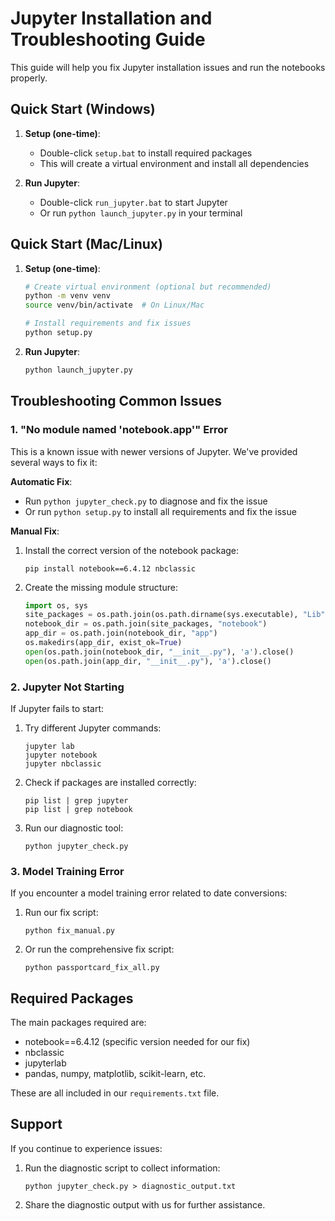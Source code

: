 # Jupyter Installation and Troubleshooting Guide

This guide will help you fix Jupyter installation issues and run the notebooks properly.

## Quick Start (Windows)

1. **Setup (one-time)**:
   - Double-click `setup.bat` to install required packages
   - This will create a virtual environment and install all dependencies

2. **Run Jupyter**:
   - Double-click `run_jupyter.bat` to start Jupyter
   - Or run `python launch_jupyter.py` in your terminal

## Quick Start (Mac/Linux)

1. **Setup (one-time)**:
   ```bash
   # Create virtual environment (optional but recommended)
   python -m venv venv
   source venv/bin/activate  # On Linux/Mac

   # Install requirements and fix issues
   python setup.py
   ```

2. **Run Jupyter**:
   ```bash
   python launch_jupyter.py
   ```

## Troubleshooting Common Issues

### 1. "No module named 'notebook.app'" Error

This is a known issue with newer versions of Jupyter. We've provided several ways to fix it:

**Automatic Fix**:
- Run `python jupyter_check.py` to diagnose and fix the issue
- Or run `python setup.py` to install all requirements and fix the issue

**Manual Fix**:
1. Install the correct version of the notebook package:
   ```
   pip install notebook==6.4.12 nbclassic
   ```
2. Create the missing module structure:
   ```python
   import os, sys
   site_packages = os.path.join(os.path.dirname(sys.executable), "Lib", "site-packages")
   notebook_dir = os.path.join(site_packages, "notebook")
   app_dir = os.path.join(notebook_dir, "app")
   os.makedirs(app_dir, exist_ok=True)
   open(os.path.join(notebook_dir, "__init__.py"), 'a').close()
   open(os.path.join(app_dir, "__init__.py"), 'a').close()
   ```

### 2. Jupyter Not Starting

If Jupyter fails to start:

1. Try different Jupyter commands:
   ```
   jupyter lab
   jupyter notebook
   jupyter nbclassic
   ```

2. Check if packages are installed correctly:
   ```
   pip list | grep jupyter
   pip list | grep notebook
   ```

3. Run our diagnostic tool:
   ```
   python jupyter_check.py
   ```

### 3. Model Training Error

If you encounter a model training error related to date conversions:

1. Run our fix script:
   ```
   python fix_manual.py
   ```

2. Or run the comprehensive fix script:
   ```
   python passportcard_fix_all.py
   ```

## Required Packages

The main packages required are:
- notebook==6.4.12 (specific version needed for our fix)
- nbclassic
- jupyterlab
- pandas, numpy, matplotlib, scikit-learn, etc.

These are all included in our `requirements.txt` file.

## Support

If you continue to experience issues:

1. Run the diagnostic script to collect information:
   ```
   python jupyter_check.py > diagnostic_output.txt
   ```

2. Share the diagnostic output with us for further assistance. 